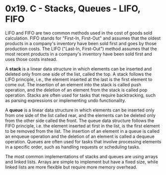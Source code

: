 # 0x19. C - Stacks, Queues - LIFO, FIFO

LIFO and FIFO are two common methods used in the cost of goods sold calculation. FIFO stands for "First-In, 
First-Out" and assumes that the oldest products in a company's inventory have been sold first and goes by those production costs. 
The LIFO ("Last-In, First-Out") method assumes that the most recent products in a company's inventory have been sold first and uses those costs instead.

A **stack** is a linear data structure in which elements can be inserted and deleted only from one side of the list, called the top. 
A stack follows the LIFO principle, i.e., the element inserted at the last is the first element to come out. 
The insertion of an element into the stack is called push operation, and the deletion of an element from the stack is called pop operation. 
Stacks are often used for tasks that require backtracking, such as parsing expressions or implementing undo functionality.

A **queue** is a linear data structure in which elements can be inserted only from one side of the list called rear, 
and the elements can be deleted only from the other side called the front. The queue data structure follows the FIFO principle, 
i.e. the element inserted at first in the list, is the first element to be removed from the list. 
The insertion of an element in a queue is called an enqueue operation and the deletion of an element is called a dequeue operation. 
Queues are often used for tasks that involve processing elements in a specific order, such as handling requests or scheduling tasks.

The most common implementations of stacks and queues are using arrays and linked lists. 
Arrays are simple to implement but have a fixed size, while linked lists are more flexible but require more memory overhead.
